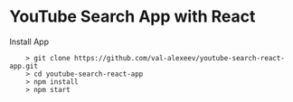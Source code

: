 # YouTube Search  App with React


Install App


```
	> git clone https://github.com/val-alexeev/youtube-search-react-app.git
	> cd youtube-search-react-app
	> npm install
	> npm start
```

